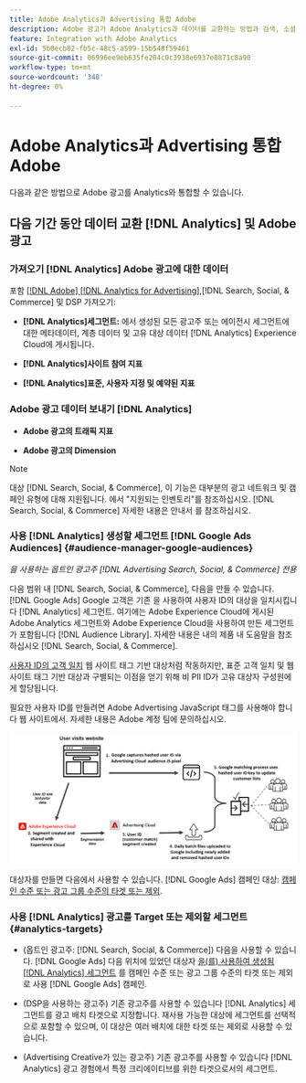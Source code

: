 ```yaml
---
title: Adobe Analytics과 Advertising 통합 Adobe
description: Adobe 광고가 Adobe Analytics과 데이터를 교환하는 방법과 검색, 소셜 및 상거래 내에서 데이터를 사용하는 방법에 대해 알아봅니다.
feature: Integration with Adobe Analytics
exl-id: 5b0ecb82-fb5c-48c5-a599-15b548f59461
source-git-commit: 06996ee9eb635fe204c0c3938e6937e8871c8a90
workflow-type: tm+mt
source-wordcount: '348'
ht-degree: 0%

---
```


# Adobe Analytics과 Advertising 통합 Adobe

다음과 같은 방법으로 Adobe 광고를 Analytics와 통합할 수 있습니다.

## 다음 기간 동안 데이터 교환 [!DNL Analytics] 및 Adobe 광고

### 가져오기 [!DNL Analytics] Adobe 광고에 대한 데이터

포함 [[!DNL Adobe] [!DNL Analytics for Advertising]](/help/integrations/analytics/overview.md),[!DNL Search, Social, & Commerce] 및 DSP 가져오기:

* **[!DNL Analytics]세그먼트:**  에서 생성된 모든 광고주 또는 에이전시 세그먼트에 대한 메타데이터, 계층 데이터 및 고유 대상 데이터 [!DNL Analytics] Experience Cloud에 게시됩니다.

* **[!DNL Analytics]사이트 참여 지표**

* **[!DNL Analytics]표준, 사용자 지정 및 예약된 지표**

### Adobe 광고 데이터 보내기 [!DNL Analytics]

* **Adobe 광고의 트래픽 지표**

* **Adobe 광고의 Dimension**

>[!NOTE]
>
>대상 [!DNL Search, Social, & Commerce], 이 기능은 대부분의 광고 네트워크 및 캠페인 유형에 대해 지원됩니다. 에서 &quot;지원되는 인벤토리&quot;를 참조하십시오. [!DNL Search, Social, & Commerce] 자세한 내용은 안내서 를 참조하십시오.<!-- add link when that's published in ExL -->

### 사용 [!DNL Analytics] 생성할 세그먼트 [!DNL Google Ads Audiences] {#audience-manager-google-audiences}

*을 사용하는 옵트인 광고주 [!DNL Advertising Search, Social, & Commerce] 전용*

<!-- Verify all -->

다음 범위 내 [!DNL Search, Social, & Commerce], 다음을 만들 수 있습니다. [!DNL Google Ads] Google 고객은 기존 을 사용하여 사용자 ID의 대상을 일치시킵니다 [!DNL Analytics] 세그먼트. 여기에는 Adobe Experience Cloud에 게시된 Adobe Analytics 세그먼트와 Adobe Experience Cloud을 사용하여 만든 세그먼트가 포함됩니다 [!DNL Audience Library]. 자세한 내용은 내의 제품 내 도움말을 참조하십시오 [!DNL Search, Social, & Commerce].

[사용자 ID의 고객 일치](https://support.google.com/google-ads/answer/9199250) 웹 사이트 태그 기반 대상처럼 작동하지만, 표준 고객 일치 및 웹 사이트 태그 기반 대상과 구별되는 이점을 얻기 위해 비 PII ID가 고유 대상자 구성원에게 할당됩니다.

필요한 사용자 ID를 만들려면 Adobe Advertising JavaScript 태그를 사용해야 합니다 <!-- with a user ID parameter -->웹 사이트에서. 자세한 내용은 Adobe 계정 팀에 문의하십시오.

![세그먼트 작성 프로세스](/help/integrations/assets/ad_search_user_id_pic.png)

대상자를 만들면 다음에서 사용할 수 있습니다. [!DNL Google Ads] 캠페인 대상: [캠페인 수준 또는 광고 그룹 수준의 타겟 또는 제외](#audience-manager-targets).

### 사용 [!DNL Analytics] 광고를 Target 또는 제외할 세그먼트 {#analytics-targets}

* (옵트인 광고주: [!DNL Search, Social, & Commerce]) 다음을 사용할 수 있습니다. [!DNL Google Ads] 다음 위치에 있었던 대상자 [을(를) 사용하여 생성됨 [!DNL Analytics] 세그먼트](#audience-manager-google-audiences) 를 캠페인 수준 또는 광고 그룹 수준의 타겟 또는 제외로 사용 [!DNL Google Ads] 캠페인.

* (DSP을 사용하는 광고주) 기존 광고주를 사용할 수 있습니다 [!DNL Analytics] 세그먼트를 광고 배치 타겟으로 지정합니다. 재사용 가능한 대상에 세그먼트를 선택적으로 포함할 수 있으며, 이 대상은 여러 배치에 대한 타겟 또는 제외로 사용할 수 있습니다.

* (Advertising Creative가 있는 광고주) 기존 광고주를 사용할 수 있습니다 [!DNL Analytics] 광고 경험에서 특정 크리에이티브를 위한 타겟으로서의 세그먼트.
